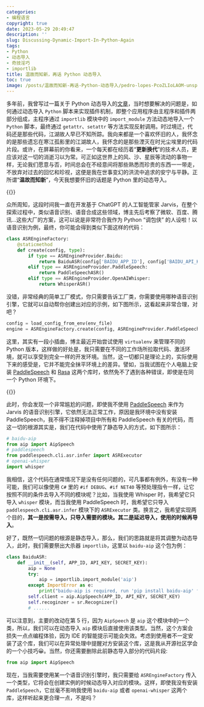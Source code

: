 ```yaml
---
categories:
- 编程语言
copyright: true
date: 2023-05-29 20:49:47
description: ''
slug: Discussing-Dynamic-Import-In-Python-Again
tags:
- Python
- 动态导入
- 奇技淫巧
- importlib
title: 温故而知新，再话 Python 动态导入
toc: true
image: /posts/温故而知新-再话-Python-动态导入/pedro-lopes-PcoZLIoLAOM-unsplash.jpg
---
```

多年前，我曾写过一篇关于 Python 动态导入的[文章](/posts/1960676615/)，当时想要解决的问题是，如何通过动态导入 `Python` 脚本来实现插件机制，即整个应用程序由主程序和插件两部分组成，主程序通过 `importlib` 模块中的 `import_module` 方法动态地导入一个 `Python` 脚本，最终通过 `getattr`、`setattr` 等方法实现反射调用。时过境迁，代码还是那些代码，江湖故人早已不知所踪。我向来都是一个喜欢怀旧的人，我怀念的是那些遗忘在寒江孤影里的江湖故人，我怀念的是那些湮灭在时光尘埃里的代码片段。或许，在屏幕前的你看来，一个每天都在经历着“**更新换代**”的技术人员，更应该对这一切的消逝习以为常。可正如这世界上的风、沙、星辰等流动的事物一样，无论我们愿意与否，时间总会在不经意间将那些熟悉而珍贵的东西一一带走，不放弃对过去的回忆和珍视，这便是我在世事变幻的洪流中追求的安宁与平静。正所谓“**温故而知新**”，今天我想要怀旧的话题是 Python 里的动态导入。

{{<meting server="netease" type="song" id="34200623">}}

众所周知，这段时间我一直在开发基于 ChatGPT 的人工智能管家 Jarvis，在整个探索过程中，类似语音识别、语音合成这些领域，博主先后考察了微软、百度、腾讯...这些大厂的方案，这可以说是非常符合我作为 Python “调包侠” 的人设啦！以语音识别为例，最终，你可能会得到类似下面这样的代码：

```python
class ASREngineFactory:
    @staticmethod
    def create(config, type):
        if type == ASREngineProvider.Baidu:
            return BaiduASR(config['BAIDU_APP_ID'], config['BAIDU_API_KEY'], config['BAIDU_SECRET_KEY'])
        elif type == ASREngineProvider.PaddleSpeech:
            return PaddleSpeechASR()
        elif type == ASREngineProvider.OpenAIWhisper:
            return WhisperASR()
```

没错，非常经典的简单工厂模式，你只需要告诉工厂类，你需要使用哪种语音识别引擎，它就可以自动帮你创建出对应的示例，如下图所示，这看起来非常合理，对吧？

```python
config = load_config_from_env(env_file)
engine = ASREngineFactory.create(config, ASREngineProvider.PaddleSpeech)
```

这里，其实有一段小插曲，博主最近开始尝试使用 `virtualenv` 来管理不同的 Python 版本，这样做的好处是，我只需要在不同的工作场所拉取代码、激活环境，就可以享受到完全一样的开发环境。当然，这一切都只是理论上的，实际使用下来的感受是，它并不能完全抹平环境上的差异。譬如，当我试图在个人电脑上安装 [PaddleSpeech](https://github.com/PaddlePaddle/PaddleSpeech) 和 [Rasa](https://rasa.com/docs/rasa/) 这两个库时，依然免不了遇到各种错误，即使是在同一个 Python 环境下。

{{<douban type="book" id="10439392">}}

此时，你会发现一个非常尴尬的问题，即使我不使用 [PaddleSpeech](https://github.com/PaddlePaddle/PaddleSpeech) 来作为 Jarvis 的语音识别引擎，它依然无法正常工作，原因是我环境中没有安装 PaddleSpeech，我不得不注释掉项目中所有和 PaddleSpeech 有关的代码，而这一切的根源其实是，我们在代码中使用了静态导入的方式，如下图所示：

```python
# baidu-aip
from aip import AipSpeech
# paddlespeech
from paddlespeech.cli.asr.infer import ASRExecutor
# openai-whisper
import whisper
```
我相信，这个代码在通常情况下是没有任何问题的，可凡事都有例外，有没有一种可能，我们可以像使用 `C#` 里的 `#if DEBUG`、`#if NET40` 等预处理指令一样，让它按照不同的条件去导入不同的模块呢？比如，当我使用 Whisper 时，我希望它只导入 `whisper` 模块，而当我使用 PaddleSpeech 时，我希望它只导入 `paddlespeech.cli.asr.infer` 模块下的 `ASRExecutor` 类。换言之，我希望实现两个目的，**其一是按需导入，只导入需要的模块。其二是延迟导入，使用的时候再导入**。



好了，既然一切问题的根源是静态导入，那么，我们的思路就是将其调整为动态导入，此时，我们需要祭出大杀器 `importlib`，这里以 `baidu-aip` 这个包为例：

```python
class BaiduASR:
    def __init__(self, APP_ID, API_KEY, SECRET_KEY):
        aip = None
        try:
            aip = importlib.import_module('aip')
        except ImportError as e:
            print("baidu-aip is required, run 'pip install baidu-aip' first")
        self.client = aip.AipSpeech(APP_ID, API_KEY, SECRET_KEY)
        self.recoginzer = sr.Recognizer()
        # ......
```

可以注意到，主要的改动在第 5 行，因为 `AipSpeech` 是 `aip` 这个模块中的一个类，所以，我们可以在动态导入 `aip` 模块后直接使用该类型。当然，这个方案会损失一点点编程体验，因为 IDE 的智能提示可能会失效。考虑到使用者不一定安装了这个库，我们可以在异常处理中提醒对方安装这个库，这是我从开源社区学会的一个小技巧😀。当然，你还需要删除此前静态导入部分的代码片段:

```python
from aip import AipSpeech
```

现在，当我需要使用某一个语音识别引擎时，我只需要给 `ASREngineFactory` 传入一个类型，它将会在创建实例的时候动态导入对应的模块。这样，即使我没有安装 `PaddleSpeech`，它丝毫不影响我使用 `baidu-aip` 或者 `openai-whisper` 这两个库，这样听起来更合理一点，不是吗？
